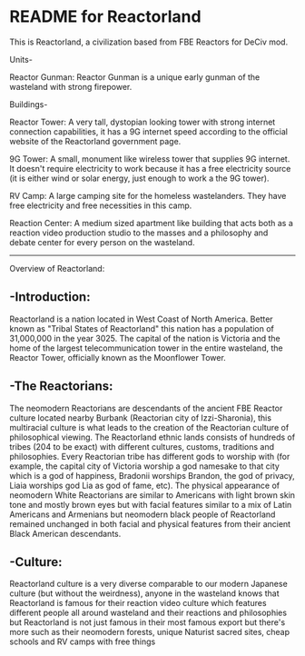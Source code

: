 # README for Reactorland
This is Reactorland, a civilization based from FBE Reactors for DeCiv mod.

Units-

Reactor Gunman: Reactor Gunman is a unique early gunman of the wasteland with strong firepower.

Buildings-

Reactor Tower: A very tall, dystopian looking tower with strong internet connection capabilities, it has a 9G internet speed according to the official website of the Reactorland government page.

9G Tower: A small, monument like wireless tower that supplies 9G internet. It doesn't require electricity to work because it has a free electricity source (it is either wind or solar energy, just enough to work a the 9G tower).

RV Camp: A large camping site for the homeless wastelanders. They have free electricity and free necessities in this camp.

Reaction Center: A medium sized apartment like building that acts both as a reaction video production studio to the masses and a philosophy and debate center for every person on the wasteland.

-----

Overview of Reactorland:

 -Introduction:
-----
Reactorland is a nation located in West Coast of North America. Better known as "Tribal States of Reactorland" this nation has a population of 31,000,000 in the year 3025. The capital of the nation is Victoria and the home of the largest telecommunication tower in the entire wasteland, the Reactor Tower, officially known as the Moonflower Tower.

 -The Reactorians:
-----
The neomodern Reactorians are descendants of the ancient FBE Reactor culture located nearby Burbank (Reactorian city of Izzi-Sharonia), this multiracial culture is what leads to the creation of the Reactorian culture of philosophical viewing. The Reactorland ethnic lands consists of hundreds of tribes (204 to be exact) with different cultures, customs, traditions and philosophies. Every Reactorian tribe has different gods to worship with (for example, the capital city of Victoria worship a god namesake to that city which is a god of happiness, Bradonii worships Brandon, the god of privacy, Liaia worships god Lia as god of fame, etc). The physical appearance of neomodern White Reactorians are similar to Americans with light brown skin tone and mostly brown eyes but with facial features similar to a mix of Latin Americans and Armenians but neomodern black people of Reactorland remained unchanged in both facial and physical features from their ancient Black American descendants.

 -Culture:
------
Reactorland culture is a very diverse comparable to our modern Japanese culture (but without the weirdness), anyone in the wasteland knows that Reactorland is famous for their reaction video culture which features different people all around wasteland and their reactions and philosophies but Reactorland is not just famous in their most famous export but there's more such as their neomodern forests, unique Naturist sacred sites, cheap schools and RV camps with free things
